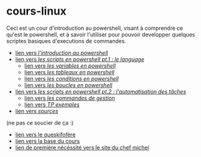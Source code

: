 # cours-linux

Ceci est un cour d'introduction au powershell, visant à comprendre ce qu'est le powershell, et à savoir l'utiliser pour pouvoir developper quelques scriptes basiques d'executions de commandes.

* [lien vers *l'introduction au powershell*](https://github.com/LBROCHARD/cours-linux/blob/main/cours/introduction.md)
* [lien vers *les scripts en powershell pt.1 : le language*](https://github.com/LBROCHARD/cours-linux/blob/main/cours/scripts_language.md)
  - [lien vers *les variables en powershell*](https://github.com/LBROCHARD/cours-linux/blob/main/cours/les_varaiables.md)
  - [lien vers *les tableaux en powershell*](https://github.com/LBROCHARD/cours-linux/blob/main/cours/les_tableaux.md)
  - [lien vers *les conditions en powershell*](https://github.com/LBROCHARD/cours-linux/blob/main/cours/les_conditions.md)
  - [lien vers *les boucles en powershell*](https://github.com/LBROCHARD/cours-linux/blob/main/cours/les_boucles.md)
* [lien vers *les scripts en powershell pt.2 : l'automatisation des tâches*](https://github.com/LBROCHARD/cours-linux/blob/main/cours/scripts_automatiser.md)
  - [lien vers *les commandes de gestion*](https://github.com/LBROCHARD/cours-linux/edit/main/cours/gestions.md)
  - [lien vers *TP exemples*](https://github.com/LBROCHARD/cours-linux/blob/main/cours/tp.md)
* [lien vers *sources*](https://github.com/LBROCHARD/cours-linux)

(ne pas ce soucier de ça :)


* [lien vers le queskifofère](https://github.com/LBROCHARD/cours-linux/blob/main/liste_de_choses_%C3%A0_faire.md)
* [lien vers la base du cours](https://github.com/LBROCHARD/cours-linux/blob/main/powershell.md)
* [lien de première nécéssité vers le site du chef michel](https://www.chefmicheldumas.com/fr)
